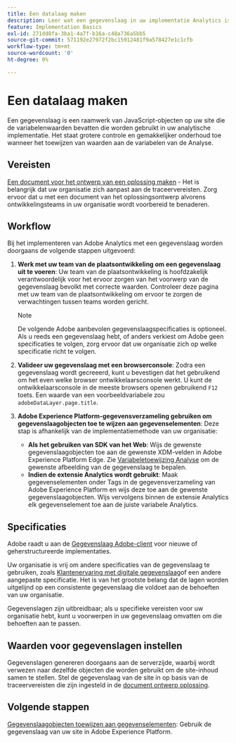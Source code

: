 ```yaml
---
title: Een datalaag maken
description: Leer wat een gegevenslaag in uw implementatie Analytics is, en hoe het kan worden gebruikt om variabelen in Adobe Analytics in kaart te brengen.
feature: Implementation Basics
exl-id: 271dd8fa-3ba1-4a7f-b16a-c48a736a5bb5
source-git-commit: 571192e27972f2bc15912481f9a578427e1c1cfb
workflow-type: tm+mt
source-wordcount: '0'
ht-degree: 0%

---
```


# Een datalaag maken

Een gegevenslaag is een raamwerk van JavaScript-objecten op uw site die de variabelenwaarden bevatten die worden gebruikt in uw analytische implementatie. Het staat grotere controle en gemakkelijker onderhoud toe wanneer het toewijzen van waarden aan de variabelen van de Analyse.

## Vereisten

[Een document voor het ontwerp van een oplossing maken](solution-design.md) - Het is belangrijk dat uw organisatie zich aanpast aan de traceervereisten. Zorg ervoor dat u met een document van het oplossingsontwerp alvorens ontwikkelingsteams in uw organisatie wordt voorbereid te benaderen.

## Workflow

Bij het implementeren van Adobe Analytics met een gegevenslaag worden doorgaans de volgende stappen uitgevoerd:

1. **Werk met uw team van de plaatsontwikkeling om een gegevenslaag uit te voeren**: Uw team van de plaatsontwikkeling is hoofdzakelijk verantwoordelijk voor het ervoor zorgen van het voorwerp van de gegevenslaag bevolkt met correcte waarden. Controleer deze pagina met uw team van de plaatsontwikkeling om ervoor te zorgen de verwachtingen tussen teams worden gericht.

   >[!NOTE]
   >
   >De volgende Adobe aanbevolen gegevenslaagspecificaties is optioneel. Als u reeds een gegevenslaag hebt, of anders verkiest om Adobe geen specificaties te volgen, zorg ervoor dat uw organisatie zich op welke specificatie richt te volgen.

1. **Valideer uw gegevenslaag met een browserconsole**: Zodra een gegevenslaag wordt gecreeerd, kunt u bevestigen dat het gebruikend om het even welke browser ontwikkelaarsconsole werkt. U kunt de ontwikkelaarsconsole in de meeste browsers openen gebruikend `F12` toets. Een waarde van een voorbeeldvariabele zou `adobeDataLayer.page.title`.
1. **Adobe Experience Platform-gegevensverzameling gebruiken om gegevenslaagobjecten toe te wijzen aan gegevenselementen**: Deze stap is afhankelijk van de implementatiemethode van uw organisatie:
   * **Als het gebruiken van SDK van het Web**: Wijs de gewenste gegevenslaagobjecten toe aan de gewenste XDM-velden in Adobe Experience Platform Edge. Zie [Variabeletoewijzing Analyse](../aep-edge/variable-mapping.md) om de gewenste afbeelding van de gegevenslaag te bepalen.
   * **Indien de extensie Analytics wordt gebruikt**: Maak gegevenselementen onder Tags in de gegevensverzameling van Adobe Experience Platform en wijs deze toe aan de gewenste gegevenslaagobjecten. Wijs vervolgens binnen de extensie Analytics elk gegevenselement toe aan de juiste variabele Analytics.

## Specificaties

Adobe raadt u aan de [Gegevenslaag Adobe-client](https://github.com/adobe/adobe-client-data-layer/wiki) voor nieuwe of geherstructureerde implementaties.

Uw organisatie is vrij om andere specificaties van de gegevenslaag te gebruiken, zoals [Klantenervaring met digitale gegevenslaag](https://www.w3.org/2013/12/ceddl-201312.pdf)of een andere aangepaste specificatie. Het is van het grootste belang dat de lagen worden uitgelijnd op een consistente gegevenslaag die voldoet aan de behoeften van uw organisatie.

Gegevenslagen zijn uitbreidbaar; als u specifieke vereisten voor uw organisatie hebt, kunt u voorwerpen in uw gegevenslaag omvatten om die behoeften aan te passen.

## Waarden voor gegevenslagen instellen

Gegevenslagen genereren doorgaans aan de serverzijde, waarbij wordt verwezen naar dezelfde objecten die worden gebruikt om de site-inhoud samen te stellen. Stel de gegevenslaag van de site in op basis van de traceervereisten die zijn ingesteld in de [document ontwerp oplossing](solution-design.md).

## Volgende stappen

[Gegevenslaagobjecten toewijzen aan gegevenselementen](../launch/layer-to-elements.md): Gebruik de gegevenslaag van uw site in Adobe Experience Platform.
